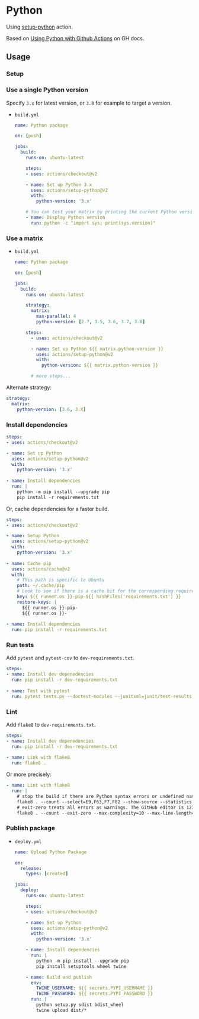 # Python

Using [setup-python](https://github.com/actions/setup-python) action.

Based on [Using Python with Github Actions](https://help.github.com/en/actions/language-and-framework-guides/using-python-with-github-actions) on GH docs.


## Usage

### Setup

### Use a single Python version

Specify `3.x` for latest version, or `3.8` for example to target a version.

- `build.yml`
    ```yaml
    name: Python package

    on: [push]

    jobs:
      build:
        runs-on: ubuntu-latest

        steps:
        - uses: actions/checkout@v2

        - name: Set up Python 3.x
          uses: actions/setup-python@v2
          with:
            python-version: '3.x' 

        # You can test your matrix by printing the current Python version
        - name: Display Python version
          run: python -c "import sys; print(sys.version)"
    ```

### Use a matrix

- `build.yml`
    ```yaml
    name: Python package

    on: [push]

    jobs:
      build:
        runs-on: ubuntu-latest

        strategy:
          matrix:
            max-parallel: 4
            python-version: [2.7, 3.5, 3.6, 3.7, 3.8]

        steps:
          - uses: actions/checkout@v2

          - name: Set up Python ${{ matrix.python-version }}
            uses: actions/setup-python@v2
            with:
              python-version: ${{ matrix.python-version }}

          # more steps...
    ```

Alternate strategy:

```yaml
strategy:
  matrix:
    python-version: [3.6, 3.X]
```


### Install dependencies

```yaml
steps:
- uses: actions/checkout@v2

- name: Set up Python
  uses: actions/setup-python@v2
  with:
    python-version: '3.x'
    
- name: Install dependencies
  run: |
    python -m pip install --upgrade pip
    pip install -r requirements.txt
```

Or, cache dependencies for a faster build.

```yaml
steps:
- uses: actions/checkout@v2

- name: Setup Python
  uses: actions/setup-python@v2
  with:
    python-version: '3.x'
    
- name: Cache pip
  uses: actions/cache@v2
  with:
    # This path is specific to Ubuntu
    path: ~/.cache/pip
    # Look to see if there is a cache hit for the corresponding requirements file
    key: ${{ runner.os }}-pip-${{ hashFiles('requirements.txt') }}
    restore-keys: |
      ${{ runner.os }}-pip-
      ${{ runner.os }}-
      
- name: Install dependencies
  run: pip install -r requirements.txt
```

### Run tests

Add `pytest` and `pytest-cov` to `dev-requirements.txt`.

```yaml
steps:
- name: Install dev depenedencies
  run: pip install -r dev-requirements.txt
  
- name: Test with pytest
  run: pytest tests.py --doctest-modules --junitxml=junit/test-results.xml --cov=com --cov-report=xml --cov-report=html
```

### Lint

Add `flake8` to `dev-requirements.txt`.

```yaml
steps:
- name: Install dev depenedencies
  run: pip install -r dev-requirements.txt
  
- name: Link with flake8
  run: flake8 .
```

Or more precisely:

```yaml
- name: Lint with flake8
  run: |
    # stop the build if there are Python syntax errors or undefined names
    flake8 . --count --select=E9,F63,F7,F82 --show-source --statistics
    # exit-zero treats all errors as warnings. The GitHub editor is 127 chars wide
    flake8 . --count --exit-zero --max-complexity=10 --max-line-length=127 --statistics
```

### Publish package

- `deploy.yml`
    ```yaml
    name: Upload Python Package

    on:
      release:
        types: [created]

    jobs:
      deploy:
        runs-on: ubuntu-latest

        steps:
        - uses: actions/checkout@v2

        - name: Set up Python
          uses: actions/setup-python@v2
          with:
            python-version: '3.x'

        - name: Install dependencies
          run: |
            python -m pip install --upgrade pip
            pip install setuptools wheel twine

        - name: Build and publish
          env:
            TWINE_USERNAME: ${{ secrets.PYPI_USERNAME }}
            TWINE_PASSWORD: ${{ secrets.PYPI_PASSWORD }}
          run: |
            python setup.py sdist bdist_wheel
            twine upload dist/*
    ```
